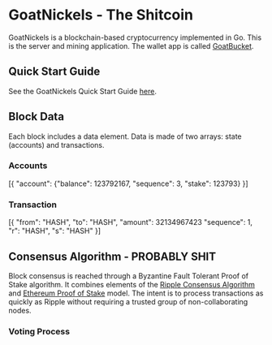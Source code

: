 # GoatNickels - The Shitcoin

GoatNickels is a blockchain-based cryptocurrency implemented in Go. This is the server and mining application. The wallet app is called [GoatBucket](https://github.com/seanmclane/goatbucket).

## Quick Start Guide

See the GoatNickels Quick Start Guide [here](goatnickels.com/goatnickels-quick-start-guide).

## Block Data

Each block includes a data element. Data is made of two arrays: state (accounts) and transactions.

### Accounts

[{
  "account": {"balance": 123792167, "sequence": 3, "stake": 123793}
}]

### Transaction

[{
  "from": "HASH",
  "to": "HASH",
  "amount": 32134967423
  "sequence": 1,
  "r": "HASH",
  "s": "HASH"
}]

## Consensus Algorithm - PROBABLY SHIT

Block consensus is reached through a Byzantine Fault Tolerant Proof of Stake algorithm. It combines elements of the [Ripple Consensus Algorithm](https://ripple.com/files/ripple_consensus_whitepaper.pdf) and [Ethereum Proof of Stake](https://github.com/ethereum/wiki/wiki/Proof-of-Stake-FAQ) model. The intent is to process transactions as quickly as Ripple without requiring a trusted group of non-collaborating nodes.

### Voting Process

